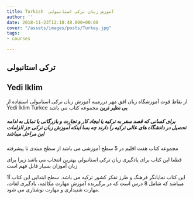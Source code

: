 ```yaml
---
title: Turkish  آموزش زبان ترکی استانبولی
author: ''
date: 2018-11-23T12:18:40.000+00:00
cover: "/assets/images/posts/Turkey.jpg"
tags:
- courses

---
```

## ترکی استانبولی

## Yedi Iklim

از نقاط قوت آموزشگاه زبان افق مهر درزمینه آموزش زبان ترکی استانبولی استفاده از  Yedi İklim Turkce  **بی نظیر ترین** مجموعه کتاب می باشد

##### برای کسانی که قصد سفر به ترکیه یا ایجاد کار و تجارت و بازرگانی یا تمایل به ادامه تحصیل در دانشگاه های عالی ترکیه را دارند چه بسا اینکه آموزش زبان ترکی جز الزامات این مراحل میباشد

مجموعه کتاب هفت اقلیم در 5 سطح آموزشی می باشد از سطح مبتدی تا پیشرفته

قطعا این کتاب برای یادگیری زبان ترکی استانبولی بهترین انتخاب می باشد زیرا برای زبان آموزان بسیار قابل فهم است

این کتاب نمایانگر فرهنگ و طرز تفکر  کشور ترکیه می باشد. سطح ابتدایی این کتاب آ1   میباشد که شامل 8 درس است که در برگیرنده آموزش مهارت مکالمه،  یادگیری لغات، مهارت   شنیداری و مهارت نوشتاری می شود.